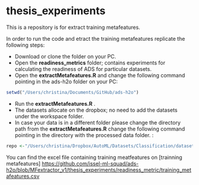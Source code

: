 # thesis_experiments

This is a repository is for extract training metafeatures. 

In order to run the code and etract the training metafeatures replicate the following steps:


* Download or clone the folder on your PC.
* Open the **readiness_metrics** folder;  contains experiments for calculating the readiness of ADS for particular datasets.
* Open the **extractMetafeatures.R** and change the following command pointing in the ads-h2o folder on your PC:
```R
setwd("/Users/christina/Documents/GitHub/ads-h2o")
```
* Run the **extractMetafeatures.R** . 
* The datasets allocate on the dropbox; no need to add the datasets under the workspace folder. 
* In case your data is in a different folder please change the directory path from the **extractMetafeatures.R**  change the following command pointing in the directory with the processed data folder. :

```R
repo <-"/Users/christina/Dropbox/AutoML/Datasets/Classification/dataset-name/processed"
```
You can find the excel file containing training meatfeatures on [trainning metafeatures] https://github.com/issel-ml-squad/ads-h2o/blob/MFextractor_v1/thesis_experiments/readiness_metric/training_metafeatures.csv

